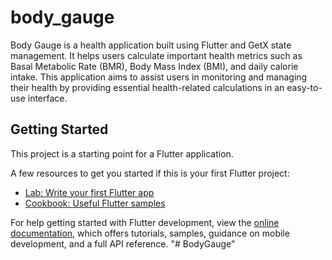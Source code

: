 # body_gauge

 Body Gauge is a health application built using Flutter and GetX state management. 
  It helps users calculate important health metrics such as Basal Metabolic Rate (BMR), 
  Body Mass Index (BMI), and daily calorie intake. This application aims to assist users 
  in monitoring and managing their health by providing essential health-related calculations 
  in an easy-to-use interface.

## Getting Started

This project is a starting point for a Flutter application.

A few resources to get you started if this is your first Flutter project:

- [Lab: Write your first Flutter app](https://docs.flutter.dev/get-started/codelab)
- [Cookbook: Useful Flutter samples](https://docs.flutter.dev/cookbook)

For help getting started with Flutter development, view the
[online documentation](https://docs.flutter.dev/), which offers tutorials,
samples, guidance on mobile development, and a full API reference.
"# BodyGauge" 
